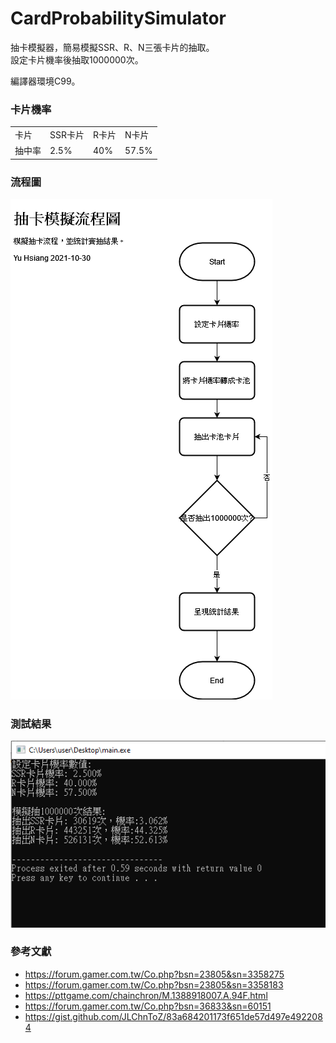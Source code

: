 # CardProbabilitySimulator
抽卡模擬器，簡易模擬SSR、R、N三張卡片的抽取。  
設定卡片機率後抽取1000000次。

編譯器環境C99。

### 卡片機率
<table>
<tr>
  
<td>卡片</td>  
<td>SSR卡片</td>  
  <td>R卡片</td>  
  <td>N卡片</td>  
</tr>
  <tr>
<td>抽中率</td>  
<td>2.5%</td>  
  <td>40%</td>  
  <td>57.5%</td>  
</tr>
</table>

### 流程圖
<img src="flowchart.png" >

### 測試結果
<img src="demo.png" >

### 參考文獻
+ https://forum.gamer.com.tw/Co.php?bsn=23805&sn=3358275
+ https://forum.gamer.com.tw/Co.php?bsn=23805&sn=3358183
+ https://pttgame.com/chainchron/M.1388918007.A.94F.html
+ https://forum.gamer.com.tw/Co.php?bsn=36833&sn=60151
+ https://gist.github.com/JLChnToZ/83a684201173f651de57d497e4922084

